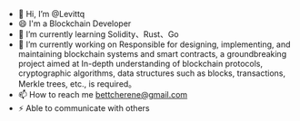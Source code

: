 - 👋 Hi, I’m @Levittq
- 😄 I'm a Blockchain Developer
- 🌱 I’m currently learning Solidity、Rust、Go 
- 💞️ I’m currently working on Responsible for designing, implementing, and maintaining blockchain systems and smart contracts, a groundbreaking project aimed at In-depth understanding of blockchain protocols, cryptographic algorithms, data structures such as blocks, transactions, Merkle trees, etc., is required。
- 📫 How to reach me bettcherene@gmail.com
- ⚡ Able to communicate with others

<!---
Levittq/Levittq is a ✨ special ✨ repository because its `README.md` (this file) appears on your GitHub profile.
You can click the Preview link to take a look at your changes.
--->
